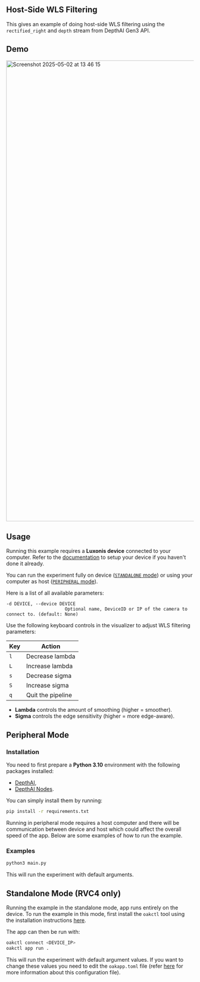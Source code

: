 ## Host-Side WLS Filtering

This gives an example of doing host-side WLS filtering using the `rectified_right` and `depth` stream from DepthAI Gen3 API.

## Demo

<img width="1239" alt="Screenshot 2025-05-02 at 13 46 15" src="https://github.com/user-attachments/assets/57f2f66e-a0a3-44b3-bb88-a2ae4a8c6e93" />

## Usage

Running this example requires a **Luxonis device** connected to your computer. Refer to the [documentation](https://docs.luxonis.com/software-v3/) to setup your device if you haven't done it already.

You can run the experiment fully on device ([`STANDALONE` mode](#standalone-mode-rvc4-only)) or using your computer as host ([`PERIPHERAL` mode](#peripheral-mode)).

Here is a list of all available parameters:

```
-d DEVICE, --device DEVICE
                      Optional name, DeviceID or IP of the camera to connect to. (default: None)
```

Use the following keyboard controls in the visualizer to adjust WLS filtering parameters:

| Key | Action            |
| --- | ----------------- |
| `l` | Decrease lambda   |
| `L` | Increase lambda   |
| `s` | Decrease sigma    |
| `S` | Increase sigma    |
| `q` | Quit the pipeline |

- **Lambda** controls the amount of smoothing (higher = smoother).
- **Sigma** controls the edge sensitivity (higher = more edge-aware).

## Peripheral Mode

### Installation

You need to first prepare a **Python 3.10** environment with the following packages installed:

- [DepthAI](https://pypi.org/project/depthai/),
- [DepthAI Nodes](https://pypi.org/project/depthai-nodes/).

You can simply install them by running:

```bash
pip install -r requirements.txt
```

Running in peripheral mode requires a host computer and there will be communication between device and host which could affect the overall speed of the app. Below are some examples of how to run the example.

### Examples

```bash
python3 main.py
```

This will run the experiment with default arguments.

## Standalone Mode (RVC4 only)

Running the example in the standalone mode, app runs entirely on the device.
To run the example in this mode, first install the `oakctl` tool using the installation instructions [here](https://docs.luxonis.com/software-v3/oak-apps/oakctl).

The app can then be run with:

```bash
oakctl connect <DEVICE_IP>
oakctl app run .
```

This will run the experiment with default argument values. If you want to change these values you need to edit the `oakapp.toml` file (refer [here](https://docs.luxonis.com/software-v3/oak-apps/configuration/) for more information about this configuration file).
